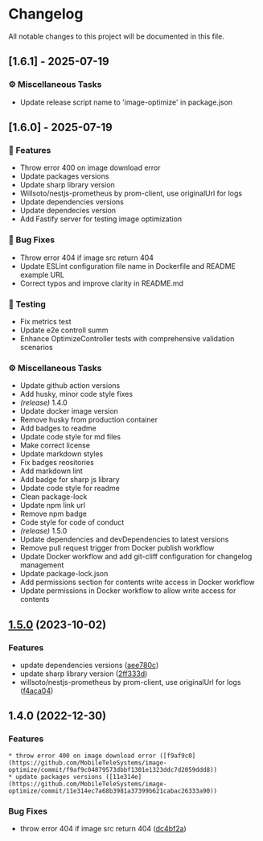 # Changelog

All notable changes to this project will be documented in this file.

## [1.6.1] - 2025-07-19

### ⚙️ Miscellaneous Tasks

- Update release script name to 'image-optimize' in package.json

## [1.6.0] - 2025-07-19

### 🚀 Features

- Throw error 400 on image download error
- Update packages versions
- Update sharp library version
- Willsoto/nestjs-prometheus by prom-client, use originalUrl for logs
- Update dependencies versions
- Update dependecies version
- Add Fastify server for testing image optimization

### 🐛 Bug Fixes

- Throw error 404 if image src return 404
- Update ESLint configuration file name in Dockerfile and README example URL
- Correct typos and improve clarity in README.md

### 🧪 Testing

- Fix metrics test
- Update e2e controll summ
- Enhance OptimizeController tests with comprehensive validation scenarios

### ⚙️ Miscellaneous Tasks

- Update github action versions
- Add husky, minor code style fixes
- *(release)* 1.4.0
- Update docker image version
- Remove husky from production container
- Add badges to readme
- Update code style for md files
- Make correct license
- Update markdown styles
- Fix badges reositories
- Add markdown lint
- Add badge for sharp js library
- Update code style for readme
- Clean package-lock
- Update npm link url
- Remove npm badge
- Code style for code of conduct
- *(release)* 1.5.0
- Update dependencies and devDependencies to latest versions
- Remove pull request trigger from Docker publish workflow
- Update Docker workflow and add git-cliff configuration for changelog management
- Update package-lock.json
- Add permissions section for contents write access in Docker workflow
- Update permissions in Docker workflow to allow write access for contents

## [1.5.0](https://github.com/MobileTeleSystems/image-optimize/compare/v1.4.0...v1.5.0) (2023-10-02)


### Features

* update dependencies versions ([aee780c](https://github.com/MobileTeleSystems/image-optimize/commit/aee780c48a203ebba767bb33ed78aa0e63516199))
* update sharp library version ([2ff333d](https://github.com/MobileTeleSystems/image-optimize/commit/2ff333d2b54bbe2c0366a5d9569c4cd4e0044a57))
* willsoto/nestjs-prometheus by prom-client, use originalUrl for logs ([f4aca04](https://github.com/MobileTeleSystems/image-optimize/commit/f4aca0411b92bbb7df01d07cdc858ed0e422ffb8))

## 1.4.0 (2022-12-30)

### Features

    * throw error 400 on image download error ([f9af9c0](https://github.com/MobileTeleSystems/image-optimize/commit/f9af9c04879573dbbf1301e1323ddc7d2059ddd8))
    * update packages versions ([11e314e](https://github.com/MobileTeleSystems/image-optimize/commit/11e314ec7a68b3981a37399b621cabac26333a90))

### Bug Fixes

* throw error 404 if image src return 404 ([dc4bf2a](https://github.com/MobileTeleSystems/image-optimize/commit/dc4bf2aea308f88a18b8427004ff0281e55ce0c5))
